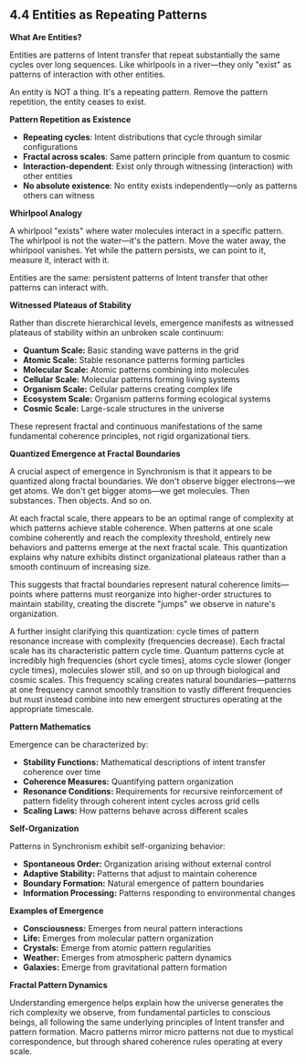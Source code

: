 ## 4.4 Entities as Repeating Patterns

**What Are Entities?**

Entities are patterns of Intent transfer that repeat substantially the same cycles over long sequences. Like whirlpools in a river—they only "exist" as patterns of interaction with other entities.

An entity is NOT a thing. It's a repeating pattern. Remove the pattern repetition, the entity ceases to exist.

**Pattern Repetition as Existence**

- **Repeating cycles**: Intent distributions that cycle through similar configurations
- **Fractal across scales**: Same pattern principle from quantum to cosmic
- **Interaction-dependent**: Exist only through witnessing (interaction) with other entities
- **No absolute existence**: No entity exists independently—only as patterns others can witness

**Whirlpool Analogy**

A whirlpool "exists" where water molecules interact in a specific pattern. The whirlpool is not the water—it's the pattern. Move the water away, the whirlpool vanishes. Yet while the pattern persists, we can point to it, measure it, interact with it.

Entities are the same: persistent patterns of Intent transfer that other patterns can interact with.

**Witnessed Plateaus of Stability**

 Rather than discrete hierarchical levels, emergence manifests as witnessed plateaus of stability within an unbroken scale continuum:

 - **Quantum Scale:** Basic standing wave patterns in the grid
- **Atomic Scale:** Stable resonance patterns forming particles
- **Molecular Scale:** Atomic patterns combining into molecules
- **Cellular Scale:** Molecular patterns forming living systems
- **Organism Scale:** Cellular patterns creating complex life
- **Ecosystem Scale:** Organism patterns forming ecological systems
- **Cosmic Scale:** Large-scale structures in the universe

 These represent fractal and continuous manifestations of the same fundamental coherence principles, not rigid organizational tiers.

**Quantized Emergence at Fractal Boundaries**

 A crucial aspect of emergence in Synchronism is that it appears to be quantized along fractal boundaries. We don't observe bigger electrons—we get atoms. We don't get bigger atoms—we get molecules. Then substances. Then objects. And so on.

 At each fractal scale, there appears to be an optimal range of complexity at which patterns achieve stable coherence. When patterns at one scale combine coherently and reach the complexity threshold, entirely new behaviors and patterns emerge at the next fractal scale. This quantization explains why nature exhibits distinct organizational plateaus rather than a smooth continuum of increasing size.

 This suggests that fractal boundaries represent natural coherence limits—points where patterns must reorganize into higher-order structures to maintain stability, creating the discrete "jumps" we observe in nature's organization.

 A further insight clarifying this quantization: cycle times of pattern resonance increase with complexity (frequencies decrease). Each fractal scale has its characteristic pattern cycle time. Quantum patterns cycle at incredibly high frequencies (short cycle times), atoms cycle slower (longer cycle times), molecules slower still, and so on up through biological and cosmic scales. This frequency scaling creates natural boundaries—patterns at one frequency cannot smoothly transition to vastly different frequencies but must instead combine into new emergent structures operating at the appropriate timescale.

**Pattern Mathematics**

 Emergence can be characterized by:

 - **Stability Functions:** Mathematical descriptions of intent transfer coherence over time
- **Coherence Measures:** Quantifying pattern organization
- **Resonance Conditions:** Requirements for recursive reinforcement of pattern fidelity through coherent intent cycles across grid cells
- **Scaling Laws:** How patterns behave across different scales

**Self-Organization**

 Patterns in Synchronism exhibit self-organizing behavior:

 - **Spontaneous Order:** Organization arising without external control
- **Adaptive Stability:** Patterns that adjust to maintain coherence
- **Boundary Formation:** Natural emergence of pattern boundaries
- **Information Processing:** Patterns responding to environmental changes

**Examples of Emergence**

 - **Consciousness:** Emerges from neural pattern interactions
- **Life:** Emerges from molecular pattern organization
- **Crystals:** Emerge from atomic pattern regularities
- **Weather:** Emerges from atmospheric pattern dynamics
- **Galaxies:** Emerge from gravitational pattern formation

**Fractal Pattern Dynamics**

Understanding emergence helps explain how the universe generates the rich complexity we observe, from fundamental particles to conscious beings, all following the same underlying principles of Intent transfer and pattern formation. Macro patterns mirror micro patterns not due to mystical correspondence, but through shared coherence rules operating at every scale.
